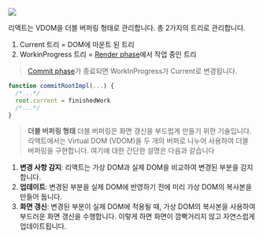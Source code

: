 
![](https://velog.velcdn.com/images/boyeon_jeong/post/5fb462bc-4ff3-471b-9fe3-4c60d5eeaf67/image.png)

리액트는 VDOM을 더블 버퍼링 형태로 관리합니다.  총 2가지의 트리로 관리합니다.
1. Current 트리 = DOM에 마운트 된 트리
2. WorkinProgress 트리 = [Render phase](https://velog.io/@boyeon_jeong/리액트-랜더링-파헤쳐보기Render-Commit-phase)에서 작업 중인 트리

> [Commit phase](https://velog.io/@boyeon_jeong/리액트-랜더링-파헤쳐보기Render-Commit-phase)가 종료되면 WorkInProgress가 Current로 변경됩니다.
```JavaScript
function commitRootImpl(...) {
  /*...*/
  root.current = finishedWork
  /*...*/
}
```

> **더블 버퍼링 형태**
더블 버퍼링은 화면 갱신을 부드럽게 만들기 위한 기술입니다. 리액트에서는 Virtual DOM (VDOM)을 두 개의 버퍼로 나누어 사용하여 더블 버퍼링을 구현합니다. 여기에 대한 간단한 설명은 다음과 같습니다<br/>
1. **변경 사항 감지**: 리액트는 가상 DOM과 실제 DOM을 비교하여 변경된 부분을 감지합니다. 
2. **업데이트**: 변경된 부분을 실제 DOM에 반영하기 전에 미리 가상 DOM의 복사본을 만들어 둡니다. 
3. **화면 갱신**: 변경된 부분이 실제 DOM에 적용될 때, 가상 DOM의 복사본을 사용하여 부드러운 화면 갱신을 수행합니다. 이렇게 하면 화면이 깜빡거리지 않고 자연스럽게 업데이트됩니다.

